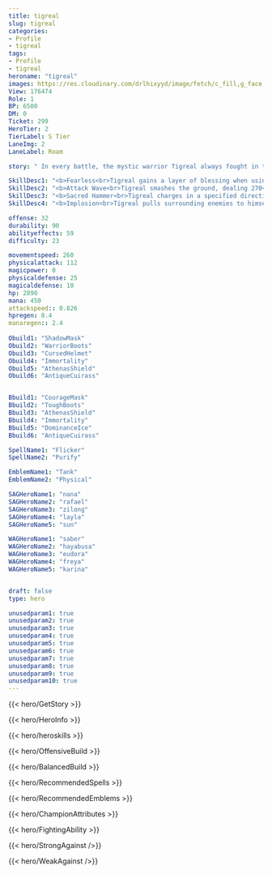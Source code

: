 ```yaml
---
title: tigreal
slug: tigreal
categories: 
- Profile 
- tigreal
tags: 
- Profile
- tigreal
heroname: "tigreal"
images: https://res.cloudinary.com/drlhixyyd/image/fetch/c_fill,g_face,f_auto/https://cdn2-build.mobagenie.my.id/p/images/banner/full/tigreal.jpg
View: 176474 
Role: 1 
BP: 6500
DM: 0 
Ticket: 299 
HeroTier: 2 
TierLabel: S Tier 
LaneImg: 2
LaneLabel: Roam 

story: " In every battle, the mystic warrior Tigreal always fought in the front line and never suffered defeat. Even the vilest of enemies did not dare to challenge Tigreal on the battlefield, because they knew such a foolish action would only be met with Tigreal\'s merciless blade. The name of Tigreal, a believer in the Lord of Light, has become synonymous with bravery and fearlessness. His kingdom has conferred upon him the honorable title of Warrior of Light as a reward. "

SkillDesc1: "<b>Fearless<br>Tigreal gains a layer of blessing when using skills or being hit by Basic Attacks (Those from minions are excluded). He gains immunity to the next Basic Attack after gaining 4 layers in total (Those from minions are excluded)."   
SkillDesc2: "<b>Attack Wave<br>Tigreal smashes the ground, dealing 270<font color='#D58E1F'>( +70% Total Physical ATK)</font> <font color='#C53535'>(Physical Damage)</font> to all enemies in a fan-shaped area and slowing them by up to 30% for 1.5s according to the distance between the target and himself."   
SkillDesc3: "<b>Sacred Hammer<br>Tigreal charges in a specified direction and collides with enemies, dealing <font color='#D58E1F'>( +100% Total Physical ATK)</font> <font color='#C53535'>(Physical Damage)</font>. 4s after the charge, Tigreal can use the skill again to launch a second attack, dealing 280<font color='#D58E1F'>( +60% Total Physical ATK)</font> <font color='#C53535'>(Physical Damage)</font> and knocking enemies airborne for 1s."   
SkillDesc4: "<b>Implosion<br>Tigreal pulls surrounding enemies to himself, dealing 270<font color='#D58E1F'>( +130% Total Physical ATK)</font> <font color='#C53535'>(Physical Damage)</font> and stunning them for 1.5s. (This skill can be interrupted by transformation and airborne effects.)"  

offense: 32 
durability: 90 
abilityeffects: 59 
difficulty: 23 

movementspeed: 260
physicalattack: 112
magicpower: 0
physicaldefense: 25
magicaldefense: 10
hp: 2890
mana: 450
attackspeed:: 0.826
hpregen: 8.4
manaregen:: 2.4
 
Obuild1: "ShadowMask"  
Obuild2: "WarriorBoots" 
Obuild3: "CursedHelmet" 
Obuild4: "Immortality" 
Obuild5: "AthenasShield" 
Obuild6: "AntiqueCuirass" 


Bbuild1: "CourageMask"  
Bbuild2: "ToughBoots" 
Bbuild3: "AthenasShield" 
Bbuild4: "Immortality" 
Bbuild5: "DominanceIce" 
Bbuild6: "AntiqueCuirass" 

SpellName1: "Flicker" 
SpellName2: "Purify"   

EmblemName1: "Tank" 
EmblemName2: "Physical"    

SAGHeroName1: "nana"
SAGHeroName2: "rafael"
SAGHeroName3: "zilong"
SAGHeroName4: "layla"
SAGHeroName5: "sun"

WAGHeroName1: "saber"
WAGHeroName2: "hayabusa"
WAGHeroName3: "eudora"
WAGHeroName4: "freya"
WAGHeroName5: "karina"


draft: false
type: hero

unusedparam1: true
unusedparam2: true
unusedparam3: true
unusedparam4: true
unusedparam5: true
unusedparam6: true
unusedparam7: true
unusedparam8: true
unusedparam9: true
unusedparam10: true
---
```



{{< hero/GetStory >}}

{{< hero/HeroInfo >}}
 
{{< hero/heroskills >}}

{{< hero/OffensiveBuild >}} 

{{< hero/BalancedBuild >}}


{{< hero/RecommendedSpells >}}  

{{< hero/RecommendedEmblems >}}   


{{< hero/ChampionAttributes >}}


{{< hero/FightingAbility >}}

{{< hero/StrongAgainst />}}

{{< hero/WeakAgainst />}}

